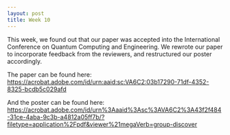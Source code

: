 ```yaml
---
layout: post
title: Week 10
---
```


This week, we found out that our paper was accepted into the International Conference on Quantum Computing and Engineering. We rewrote our paper to incorporate feedback from the reviewers, and restructured our poster accordingly.

The paper can be found here: https://acrobat.adobe.com/id/urn:aaid:sc:VA6C2:03b17290-71df-4352-8325-bcdb5c029afd

And the poster can be found here: https://acrobat.adobe.com/id/urn%3Aaaid%3Asc%3AVA6C2%3A43f2f484-31ce-4aba-9c3b-a4812a05ff7b/?filetype=application%2Fpdf&viewer%21megaVerb=group-discover
